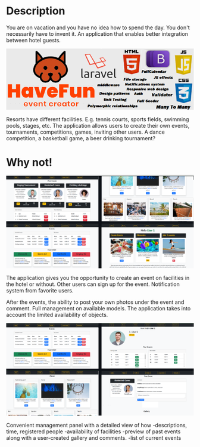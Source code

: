 # Description

You are on vacation and you have no idea how to spend the day. You don't necessarily have to invent it. An application that enables better integration between hotel guests.


<img src="public/img/readme/m0.png"></img>

Resorts have different facilities. E.g. tennis courts, sports fields, swimming pools, stages, etc.
The application allows users to create their own events, tournaments, competitions, games,
inviting other users. A dance competition, a basketball game, a beer drinking tournament? 

# Why not!

<img src="public/img/readme/m1.png"></img>


The application gives you the opportunity to create an event on facilities in the hotel or without.
Other users can sign up for the event.
Notification system from favorite users.

After the events, the ability to post your own photos under the event and comment.
Full management on available models.
The application takes into account the limited availability of objects.


<img src="public/img/readme/m2.png"></img>


Convenient management panel with a detailed view of how
-descriptions, time, registered people
-availability of facilities
-preview of past events along with a user-created gallery and comments.
-list of current events